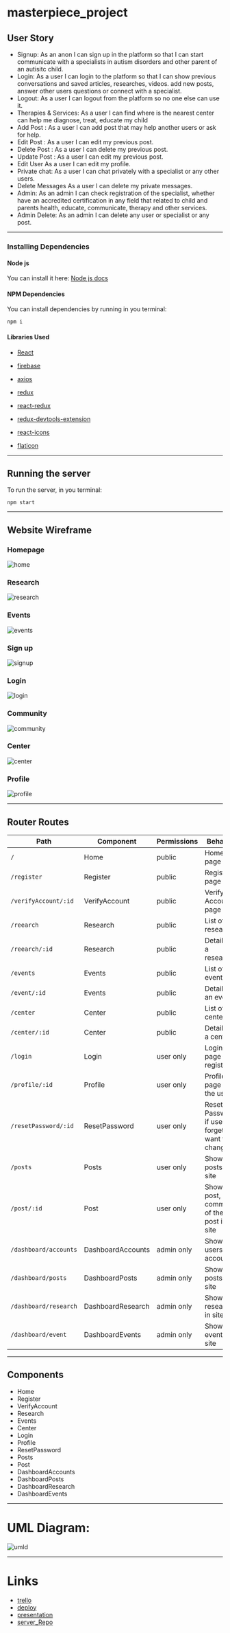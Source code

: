 # masterpiece_project

## User Story

- Signup: As an anon I can sign up in the platform so that I can start communicate with a specialists in autism disorders and other parent of an autisitc child.
- Login: As a user I can login to the platform so that I can show previous conversations and saved articles, researches, videos. add new posts, answer other users questions or connect with a specialist.
- Logout: As a user I can logout from the platform so no one else can use it.
- Therapies & Services: As a user I can find where is the nearest center can help me diagnose, treat, educate my child
- Add Post : As a user I can add post that may help another users or ask for help.
- Edit Post : As a user I can edit my previous post.
- Delete Post : As a user I can delete my previous post.
- Update Post : As a user I can edit my previous post.
- Edit User As a user I can edit my profile.
- Private chat: As a user I can chat privately with a specialist or any other users.
- Delete Messages As a user I can delete my private messages.
- Admin: As an admin I can check registration of the specialist, whether have an accredited certification in any field that related to child and parents health, educate, communicate, therapy and other services.
- Admin Delete: As an admin I can delete any user or specialist or any post.

---

### Installing Dependencies

#### Node js

You can install it here: [Node js docs](https://nodejs.org/en/)

#### NPM Dependencies

You can install dependencies by running in you terminal:

```
npm i
```

#### Libraries Used

- [React](https://reactjs.org/)

- [firebase](https://www.npmjs.com/package/firebase)

- [axios](https://www.npmjs.com/package/axios)

- [redux](https://www.npmjs.com/package/redux)

- [react-redux](https://www.npmjs.com/package/react-redux)

- [redux-devtools-extension](https://www.npmjs.com/package/redux-devtools-extension)

- [react-icons](https://react-icons.github.io/react-icons/)

- [flaticon](https://www.freepik.com)

---

## Running the server

To run the server, in you terminal:

```
npm start
```

---

## Website Wireframe

### Homepage

![home](https://github.com/MP-Project-Ghadier/client/blob/main/ReadmeFiles/home.png)

### Research

![research](https://github.com/MP-Project-Ghadier/client/blob/main/ReadmeFiles/research.png)

### Events

![events](https://github.com/MP-Project-Ghadier/client/blob/main/ReadmeFiles/events.png)

### Sign up

![signup](https://github.com/MP-Project-Ghadier/client/blob/main/ReadmeFiles/sign%20up.png)

### Login

![login](https://github.com/MP-Project-Ghadier/client/blob/main/ReadmeFiles/login.png)

### Community

![community](https://github.com/MP-Project-Ghadier/client/blob/main/ReadmeFiles/community.png)

### Center

![center](https://github.com/MP-Project-Ghadier/client/blob/main/ReadmeFiles/center.png)

### Profile

![profile](https://github.com/MP-Project-Ghadier/client/blob/main/ReadmeFiles/profile.png)

---

## Router Routes

| Path                  | Component         | Permissions | Behavior                                              |
| --------------------- | ----------------- | ----------- | ----------------------------------------------------- |
| `/`                   | Home              | public      | Home page                                             |
| `/register`           | Register          | public      | Register page                                         |
| `/verifyAccount/:id`  | VerifyAccount     | public      | Verify Account page                                   |
| `/reearch`            | Research          | public      | List of research                                      |
| `/reearch/:id`        | Research          | public      | Details of a research                                 |
| `/events`             | Events            | public      | List of events                                        |
| `/event/:id`          | Events            | public      | Details of an event                                   |
| `/center`             | Center            | public      | List of centers                                       |
| `/center/:id`         | Center            | public      | Details of a center                                   |
| `/login`              | Login             | user only   | Login page after register                             |
| `/profile/:id`        | Profile           | user only   | Profile page of the user                              |
| `/resetPassword/:id`  | ResetPassword     | user only   | Reset Password if user forget it or want to change it |
| `/posts`              | Posts             | user only   | Shows all posts in site                               |
| `/post/:id`           | Post              | user only   | Shows a post, comments of the post in site            |
| `/dashboard/accounts` | DashboardAccounts | admin only  | Shows all users accounts                              |
| `/dashboard/posts`    | DashboardPosts    | admin only  | Shows all posts in site                               |
| `/dashboard/research` | DashboardResearch | admin only  | Shows all research in site                            |
| `/dashboard/event`    | DashboardEvents   | admin only  | Shows all events in site                              |

---

## Components

- Home
- Register
- VerifyAccount
- Research
- Events
- Center
- Login
- Profile
- ResetPassword
- Posts
- Post
- DashboardAccounts
- DashboardPosts
- DashboardResearch
- DashboardEvents

---

# UML Diagram:

![umld](https://github.com/MP-Project-Ghadier/client/blob/main/ReadmeFiles/Untitled%20Diagram.drawio.png)

---

# Links

- [trello](https://trello.com/b/tkoa9kQQ/mp-project-ghadier)
- [deploy](https://autism-hub.herokuapp.com)
- [presentation](www.nothing.com)
- [server_Repo](https://github.com/MP-Project-Ghadier/server)
